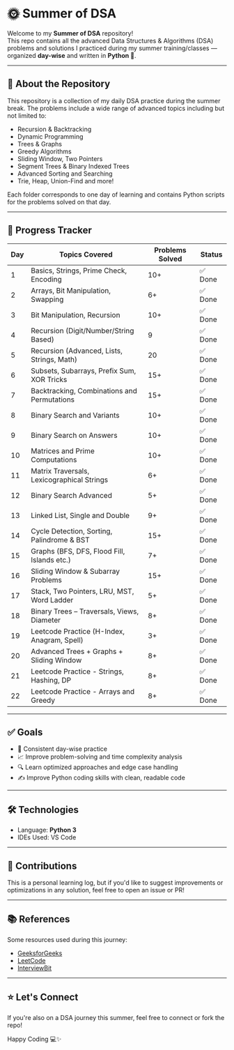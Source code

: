 
# 🌞 Summer of DSA

Welcome to my **Summer of DSA** repository!  
This repo contains all the advanced Data Structures & Algorithms (DSA) problems and solutions I practiced during my summer training/classes — organized **day-wise** and written in **Python 🐍**.

---

## 📌 About the Repository

This repository is a collection of my daily DSA practice during the summer break. The problems include a wide range of advanced topics including but not limited to:

- Recursion & Backtracking
- Dynamic Programming
- Trees & Graphs
- Greedy Algorithms
- Sliding Window, Two Pointers
- Segment Trees & Binary Indexed Trees
- Advanced Sorting and Searching
- Trie, Heap, Union-Find and more!

Each folder corresponds to one day of learning and contains Python scripts for the problems solved on that day.

---

## 🧾 Progress Tracker

| Day | Topics Covered                              | Problems Solved | Status |
| --- | ------------------------------------------- | --------------- | ------ |
| 1   | Basics, Strings, Prime Check, Encoding      | 10+             | ✅ Done |
| 2   | Arrays, Bit Manipulation, Swapping          | 6+              | ✅ Done |
| 3   | Bit Manipulation, Recursion                 | 10+             | ✅ Done |
| 4   | Recursion (Digit/Number/String Based)       | 9               | ✅ Done |
| 5   | Recursion (Advanced, Lists, Strings, Math)  | 20              | ✅ Done |
| 6   | Subsets, Subarrays, Prefix Sum, XOR Tricks  | 15+             | ✅ Done |
| 7   | Backtracking, Combinations and Permutations | 15+             | ✅ Done |
| 8   | Binary Search and Variants                  | 10+             | ✅ Done |
| 9   | Binary Search on Answers                    | 10+             | ✅ Done |
| 10  | Matrices and Prime Computations             | 10+             | ✅ Done |
| 11  | Matrix Traversals, Lexicographical Strings  | 6+              | ✅ Done |
| 12  | Binary Search Advanced                      | 5+              | ✅ Done |
| 13  | Linked List, Single and Double              | 9+              | ✅ Done |
| 14	| Cycle Detection, Sorting, Palindrome & BST	| 15+	            | ✅ Done |
| 15  | Graphs (BFS, DFS, Flood Fill, Islands etc.) | 7+              | ✅ Done |
| 16  | Sliding Window & Subarray Problems          | 15+             | ✅ Done |
| 17  | Stack, Two Pointers, LRU, MST, Word Ladder  | 5+              | ✅ Done |
| 18  | Binary Trees – Traversals, Views, Diameter  | 8+              | ✅ Done |
| 19  | Leetcode Practice (H-Index, Anagram, Spell) | 3+              | ✅ Done |
| 20  | Advanced Trees + Graphs +  Sliding Window   | 8+              | ✅ Done |
| 21  | Leetcode Practice - Strings, Hashing, DP    | 8+              | ✅ Done |
| 22  | Leetcode Practice - Arrays and Greedy       | 8+              | ✅ Done |
---

## ✅ Goals

- 📅 Consistent day-wise practice  
- 📈 Improve problem-solving and time complexity analysis  
- 🔍 Learn optimized approaches and edge case handling  
- ✍️ Improve Python coding skills with clean, readable code  

---

## 🛠️ Technologies

- Language: **Python 3**
- IDEs Used: VS Code 

---

## 🤝 Contributions

This is a personal learning log, but if you'd like to suggest improvements or optimizations in any solution, feel free to open an issue or PR!

---

## 📚 References

Some resources used during this journey:

- [GeeksforGeeks](https://www.geeksforgeeks.org/)
- [LeetCode](https://leetcode.com/)
- [InterviewBit](https://www.interviewbit.com/)
  


---

## ⭐️ Let's Connect

If you're also on a DSA journey this summer, feel free to connect or fork the repo!

Happy Coding 💻✨
